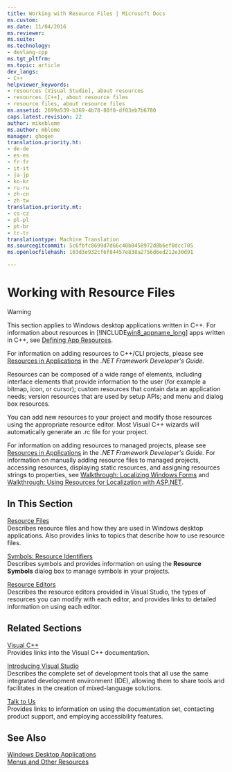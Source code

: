 ```yaml
---
title: Working with Resource Files | Microsoft Docs
ms.custom: 
ms.date: 11/04/2016
ms.reviewer: 
ms.suite: 
ms.technology:
- devlang-cpp
ms.tgt_pltfrm: 
ms.topic: article
dev_langs:
- C++
helpviewer_keywords:
- resources [Visual Studio], about resources
- resources [C++], about resource files
- resource files, about resource files
ms.assetid: 2699a539-b369-4b78-80f0-df03eb7b6780
caps.latest.revision: 22
author: mikeblome
ms.author: mblome
manager: ghogen
translation.priority.ht:
- de-de
- es-es
- fr-fr
- it-it
- ja-jp
- ko-kr
- ru-ru
- zh-cn
- zh-tw
translation.priority.mt:
- cs-cz
- pl-pl
- pt-br
- tr-tr
translationtype: Machine Translation
ms.sourcegitcommit: 5c6fbfc8699d7d66c40b0458972d8b6ef0dcc705
ms.openlocfilehash: 103d3e932cf6f84457e838a2756d6ed212e30d91

---
```

# Working with Resource Files
> [!WARNING]
>  This section applies to Windows desktop applications written in C++. For information about resources in [!INCLUDE[win8_appname_long](../build/includes/win8_appname_long_md.md)] apps written in C++, see [Defining App Resources](http://msdn.microsoft.com/en-us/476ea844-632c-4467-9ce3-966be1350dd4).  
>   
>  For information on adding resources to C++/CLI  projects, please see [Resources in Applications](http://msdn.microsoft.com/library/8ad495d4-2941-40cf-bf64-e82e85825890) in the *.NET Framework Developer's Guide.*  
  
 Resources can be composed of a wide range of elements, including interface elements that provide information to the user (for example a bitmap, icon, or cursor); custom resources that contain data an application needs; version resources that are used by setup APIs; and menu and dialog box resources.  
  
 You can add new resources to your project and modify those resources using the appropriate resource editor. Most Visual C++ wizards will automatically generate an .rc file for your project.  
  
 For information on adding resources to managed projects, please see [Resources in Applications](http://msdn.microsoft.com/library/8ad495d4-2941-40cf-bf64-e82e85825890) in the *.NET Framework Developer's Guide.* For information on manually adding resource files to managed projects, accessing resources, displaying static resources, and assigning resources strings to properties, see [Walkthrough: Localizing Windows Forms](http://msdn.microsoft.com/en-us/9a96220d-a19b-4de0-9f48-01e5d82679e5) and [Walkthrough: Using Resources for Localization with ASP.NET](http://msdn.microsoft.com/library/bb4e5b44-e2b0-48ab-bbe9-609fb33900b6).  
  
## In This Section  
 [Resource Files](../mfc/resource-files-visual-studio.md)  
 Describes resource files and how they are used in Windows desktop applications. Also provides links to topics that describe how to use resource files.  
  
 [Symbols: Resource Identifiers](../mfc/symbols-resource-identifiers.md)  
 Describes symbols and provides information on using the **Resource Symbols** dialog box to manage symbols in your projects.  
  
 [Resource Editors](../mfc/resource-editors.md)  
 Describes the resource editors provided in Visual Studio, the types of resources you can modify with each editor, and provides links to detailed information on using each editor.  
  
## Related Sections  
 [Visual C++](../visual-cpp-in-visual-studio.md)  
 Provides links into the Visual C++ documentation.  
  
 [Introducing Visual Studio](http://msdn.microsoft.com/en-us/99997089-56ff-4d60-81a9-447062dc98ac)  
 Describes the complete set of development tools that all use the same integrated development environment (IDE), allowing them to share tools and facilitates in the creation of mixed-language solutions.  
  
 [Talk to Us](/visualstudio/ide/talk-to-us)  
 Provides links to information on using the documentation set, contacting product support, and employing accessibility features.  
  
## See Also  
 [Windows Desktop Applications](../windows/windows-desktop-applications-cpp.md)   
 [Menus and Other Resources](http://msdn.microsoft.com/library/windows/desktop/ms632583.aspx)




<!--HONumber=Jan17_HO2-->


